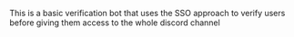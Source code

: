 This is a basic verification bot that uses the SSO approach to verify users before giving them access to the whole discord channel
